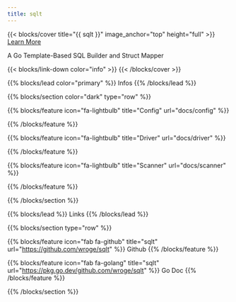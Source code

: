 ```yaml
---
title: sqlt
---
```


{{< blocks/cover title="{{ sqlt }}" image_anchor="top" height="full" >}}
<a class="btn btn-lg btn-primary me-3 mb-4" href="docs/">
  Learn More <i class="fas fa-arrow-alt-circle-right ms-2"></i>
</a>
<p class="lead mt-5">A Go Template-Based SQL Builder and Struct Mapper</p>
{{< blocks/link-down color="info" >}}
{{< /blocks/cover >}}


{{% blocks/lead color="primary" %}}
Infos
{{% /blocks/lead %}}


{{% blocks/section color="dark" type="row" %}}

{{% blocks/feature icon="fa-lightbulb" title="Config" url="docs/config" %}}

{{% /blocks/feature %}}

{{% blocks/feature icon="fa-lightbulb" title="Driver" url="docs/driver" %}}

{{% /blocks/feature %}}

{{% blocks/feature icon="fa-lightbulb" title="Scanner" url="docs/scanner" %}}

{{% /blocks/feature %}}

{{% /blocks/section %}}


{{% blocks/lead %}}
Links
{{% /blocks/lead %}}


{{% blocks/section type="row" %}}

{{% blocks/feature icon="fab fa-github" title="sqlt"
    url="https://github.com/wroge/sqlt" %}}
Github
{{% /blocks/feature %}}

{{% blocks/feature icon="fab fa-golang" title="sqlt"
    url="https://pkg.go.dev/github.com/wroge/sqlt" %}}
Go Doc
{{% /blocks/feature %}}

{{% /blocks/section %}}
